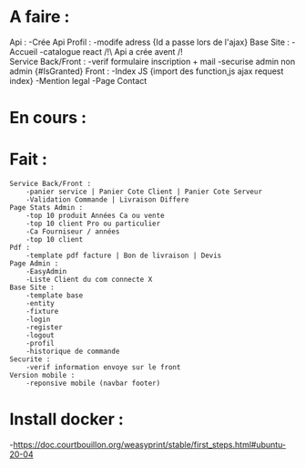 # A faire :
Api :
    -Crée Api
Profil :
    -modife adress {Id a passe lors de l'ajax}
Base Site : 
    -Accueil
    -catalogue react /!\ Api a crée avent /!\
Service Back/Front :
    -verif formulaire inscription + mail
    -securise admin non admin {#IsGranted}
Front :
    -Index JS {import des function,js ajax request index}
    -Mention legal
    -Page Contact


# En cours :


# Fait :
    Service Back/Front :
        -panier service | Panier Cote Client | Panier Cote Serveur
        -Validation Commande | Livraison Differe 
    Page Stats Admin :
        -top 10 produit Années Ca ou vente 
        -top 10 client Pro ou particulier 
        -Ca Fourniseur / années 
        -top 10 client 
    Pdf :
        -template pdf facture | Bon de livraison | Devis
    Page Admin :
        -EasyAdmin
        -Liste Client du com connecte X
    Base Site :
        -template base
        -entity
        -fixture
        -login
        -register
        -logout
        -profil
        -historique de commande
    Securite :
        -verif information envoye sur le front
    Version mobile :
        -reponsive mobile (navbar footer)

# Install docker :
-https://doc.courtbouillon.org/weasyprint/stable/first_steps.html#ubuntu-20-04